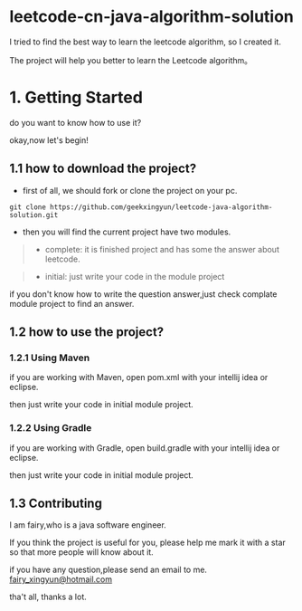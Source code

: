 # leetcode-cn-java-algorithm-solution

I tried to find the best way to learn the leetcode algorithm, so I created it.
 
The project will help you better to learn the Leetcode algorithm。

# 1. Getting Started

do you want to know how to use it?

okay,now let's begin!

## 1.1 how to download the project?

- first of all, we should fork or clone the project on your pc.

```
git clone https://github.com/geekxingyun/leetcode-java-algorithm-solution.git
```

- then you will find the current project have two modules.

> - complete: it is finished project and has some the answer about leetcode.

> - initial: just write your code in the module project

if you don't know how to write the question answer,just check complate module project to find an answer.

## 1.2 how to use the project?

### 1.2.1 Using Maven

if you are working with Maven, open pom.xml  with your intellij idea or eclipse.

then just write your code in initial module project.

### 1.2.2 Using Gradle

if you are working with Gradle, open build.gradle with your intellij idea or eclipse.

then just write your code in initial module project.

## 1.3 Contributing

I am fairy,who is a java software engineer.

If you think the project is useful for you, please help me mark it with a star so that more people will know about it.

if you have any question,please send an email to me.  fairy_xingyun@hotmail.com

tha't all, thanks a lot.
